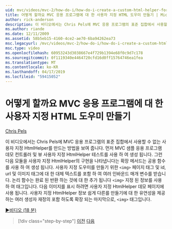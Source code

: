 ```yaml
---
uid: mvc/videos/mvc-2/how-do-i/how-do-i-create-a-custom-html-helper-for-an-mvc-application
title: 어떻게 할까요 MVC 응용 프로그램에 대 한 사용자 지정 HTML 도우미 만들기 | Microsoft 문서
author: rick-anderson
description: 이 비디오에서는 Chris Pels에 MVC 응용 프로그램의 표준 집합에서 사용할 수 없는 사용자 지정 HtmlHelper를 만드는 방법을 보여 줍니다. 첫 번째는 샘플 MVC 응용 프로그램...
ms.author: riande
ms.date: 12/11/2009
ms.assetid: 58b5eb15-4160-4ce2-ae70-6ba94262ea73
msc.legacyurl: /mvc/videos/mvc-2/how-do-i/how-do-i-create-a-custom-html-helper-for-an-mvc-application
msc.type: video
ms.openlocfilehash: 60953243d3038667e4f729b1394e68f0c9d7c178
ms.sourcegitcommit: 0f1119340e4464720cfd16d0ff15764746ea1fea
ms.translationtype: MT
ms.contentlocale: ko-KR
ms.lasthandoff: 04/17/2019
ms.locfileid: "59415052"
---
```

# <a name="how-do-i-create-a-custom-html-helper-for-an-mvc-application"></a>어떻게 할까요 MVC 응용 프로그램에 대 한 사용자 지정 HTML 도우미 만들기

[Chris Pels](https://twitter.com/chrispels)

이 비디오에서는 Chris Pels에 MVC 응용 프로그램의 표준 집합에서 사용할 수 없는 사용자 지정 HtmlHelper를 만드는 방법을 보여 줍니다. 먼저 MVC 샘플 응용 프로그램 데모 컨트롤러 및 뷰 사용자 지정 HtmlHelper 테스트를 사용 하 여 생성 됩니다. 그런 다음 모듈을 사용자 지정 HtmlHelper의 구현을 나타냅니다는 확장 메서드는 공용 함수를 사용 하 여 생성 됩니다. 사용자 지정 도우미를 만들기 위한 `<img>` 페이지 태그 및 id, url 및 이미지 태그에 대 한 대체 텍스트를 포함 하 여 여러 인바운드 매개 변수를 받습니다. 논리 함수는 완료 된 반환 하는 것에 대 한 추가 됩니다 `<img>` 지정 된 정보를 사용 하 여 태그입니다. 다음 이미지를 표시 하려면 사용자 지정 HtmlHelper 데모 페이지에 사용 됩니다. 사용자 지정 HtmlHelper 정보 쉽게 다른를 만들기에 대 한 유연성을 제공 하는 여러 생성자 재정의 포함 하도록 확장 되는 마지막으로, `<img>` 태그입니다.

[&#9654;비디오 (18 분)](https://channel9.msdn.com/Blogs/ASP-NET-Site-Videos/how-do-i-create-a-custom-html-helper-for-an-mvc-application)

> [!div class="step-by-step"]
> [이전](how-do-i-implement-view-models-to-manage-data-for-aspnet-mvc-views.md)
> [다음](how-do-i-work-with-model-binders-in-an-mvc-application.md)
